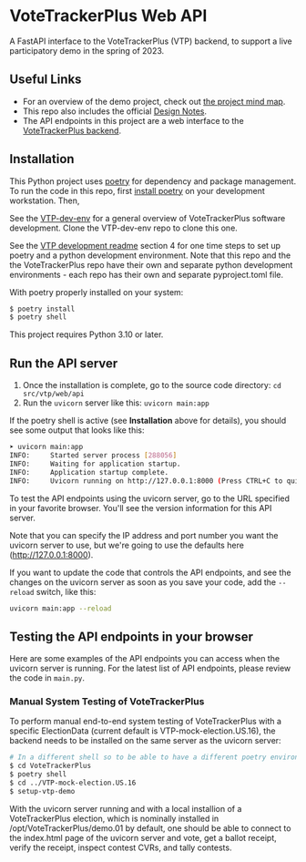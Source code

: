# VoteTrackerPlus Web API

A FastAPI interface to the VoteTrackerPlus (VTP) backend, to support a live participatory demo in the spring of 2023.

## Useful Links

- For an overview of the demo project, check out [the project mind map](https://www.mindmeister.com/map/2534840002?t=2nMk3h9Uha).
- This repo also includes the official [Design Notes](docs/DesignNotes.md).
- The API endpoints in this project are a web interface to the [VoteTrackerPlus backend](https://github.com/TrustTheVote-Project/VoteTrackerPlus).

## Installation

This Python project uses [poetry](https://python-poetry.org/) for dependency and package management. To run the code in this repo, first [install poetry](https://python-poetry.org/docs/#installation) on your development workstation. Then,

See the [VTP-dev-env](https://github.com/TrustTheVote-Project/VTP-dev-env) for a general overview of VoteTrackerPlus software development.  Clone the VTP-dev-env repo to clone this one.

See the [VTP development readme](https://github.com/TrustTheVote-Project/VoteTrackerPlus/tree/main/src/vtp) section 4 for one time steps to set up poetry and a python development environment.  Note that this repo and the the VoteTrackerPlus repo have their own and separate python development environments - each repo has their own and separate pyproject.toml file.

With poetry properly installed on your system:

```bash
$ poetry install
$ poetry shell
```

This project requires Python 3.10 or later.

## Run the API server

1. Once the installation is complete, go to the source code directory: `cd src/vtp/web/api`
2. Run the `uvicorn` server like this: `uvicorn main:app`

If the poetry shell is active (see **Installation** above for details), you should see some output that looks like this:

```bash
➤ uvicorn main:app
INFO:     Started server process [288056]
INFO:     Waiting for application startup.
INFO:     Application startup complete.
INFO:     Uvicorn running on http://127.0.0.1:8000 (Press CTRL+C to quit)
```

To test the API endpoints using the uvicorn server, go to the URL specified in your favorite browser. You'll see the version information for this API server.

Note that you can specify the IP address and port number you want the uvicorn server to use, but we're going to use the defaults here (<http://127.0.0.1:8000>).

If you want to update the code that controls the API endpoints, and see the changes on the uvicorn server as soon as you save your code, add the `--reload` switch, like this:

```bash
uvicorn main:app --reload
```

## Testing the API endpoints in your browser

Here are some examples of the API endpoints you can access when the uvicorn server is running. For the latest list of API endpoints, please review the code in `main.py`.

### Manual System Testing of VoteTrackerPlus

To perform manual end-to-end system testing of VoteTrackerPlus with a specific ElectionData (current default is VTP-mock-election.US.16), the backend needs to be installed on the same server as the uvicorn server:

```bash
# In a different shell so to be able to have a different poetry environment:
$ cd VoteTrackerPlus
$ poetry shell
$ cd ../VTP-mock-election.US.16
$ setup-vtp-demo
```

With the uvicorn server running and with a local installion of a VoteTrackerPlus election, which is nominally installed in /opt/VoteTrackerPlus/demo.01 by default, one should be able to connect to the index.html page of the uvicorn server and vote, get a ballot receipt, verify the receipt, inspect contest CVRs, and tally contests.

